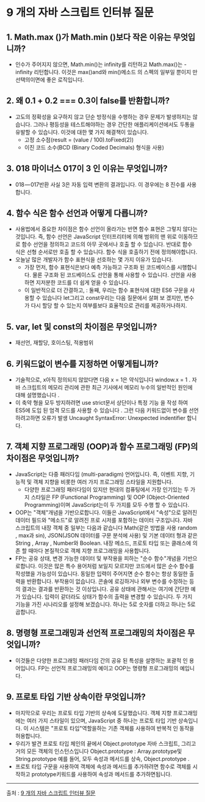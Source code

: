 # 9 개의 자바 스크립트 인터뷰 질문

## 1. Math.max ()가 Math.min ()보다 작은 이유는 무엇입니까?

- 인수가 주어지지 않으면, Math.min()는 infinity를 리턴하고 Math.max()는 -infinity 리턴합니다. 이것은 max()and와 min()메소드 의 스펙의 일부일 뿐이지 만 선택의이면에 좋은 로직입니다.

## 2. 왜 0.1 + 0.2 === 0.3이 false를 반환합니까?

- 고도의 정확성을 요구하지 않고 단순 방정식을 수행하는 경우 문제가 발생하지는 않습니다. 그러나 평등성을 테스트해야하는 경우 간단한 애플리케이션에서도 두통을 유발할 수 있습니다. 이것에 대한 몇 가지 해결책이 있습니다.
  - 고정 소수점(result = (value / 100).toFixed(2))
  - 이진 코드 소수(BCD (Binary Coded Decimals) 형식을 사용)

## 3. 018 마이너스 017이 3 인 이유는 무엇입니까?

- 018 — 017반환 사실 3은 자동 입력 변환의 결과입니다. 이 경우에는 8 진수를 사용합니다.

## 4. 함수 식은 함수 선언과 어떻게 다릅니까?

- 사용법에서 중요한 차이점은 함수 선언이 올라가는 반면 함수 표현은 그렇지 않다는 것입니다. 즉, 함수 선언은 JavaScript 인터프리터에 의해 범위의 맨 위로 이동하므로 함수 선언을 정의하고 코드의 아무 곳에서나 호출 할 수 있습니다. 반대로 함수 식은 선형 순서로만 호출 할 수 있습니다. 함수 식을 호출하기 전에 정의해야합니다.
- 오늘날 많은 개발자가 함수 표현식을 선호하는 몇 가지 이유가 있습니다.
  - 가장 먼저, 함수 표현식은보다 예측 가능하고 구조화 된 코드베이스를 시행합니다. 물론 구조화 된 코드베이스도 선언을 통해 사용할 수 있습니다. 선언을 사용하면 지저분한 코드를 더 쉽게 얻을 수 있습니다.
  - 이 일반적으로 더 간결하고, : 둘째, 우리는 함수 표현식에 대한 ES6 구문을 사용할 수 있습니다 let그리고 const우리는 다음 질문에서 살펴 보 겠지만, 변수가 다시 할당 할 수 있는지 여부를보다 효율적으로 관리를 제공하거나하지.

## 5. var, let 및 const의 차이점은 무엇입니까?

- 재선언, 재할당, 호이스팅, 적용범위

## 6. 키워드없이 변수를 지정하면 어떻게됩니까?

- 기술적으로, x아직 정의되지 않았다면 다음 x = 1은 약식입니다 window.x = 1 . 자바 스크립트의 메모리 관리에 관한 최근 기사에서 메모리 누수의 일반적인 원인에 대해 설명했습니다 .
- 이 축약 형을 모두 방지하려면 use strict문서 상단이나 특정 기능 을 작성 하여 ES5에 도입 된 엄격 모드를 사용할 수 있습니다 . 그런 다음 키워드없이 변수를 선언하려고하면 오류가 발생 Uncaught SyntaxError: Unexpected indentifier 합니다.

## 7. 객체 지향 프로그래밍 (OOP)과 함수 프로그래밍 (FP)의 차이점은 무엇입니까?

- JavaScript는 다중 패러다임 (multi-paradigm) 언어입니다. 즉, 이벤트 지향, 기능적 및 객체 지향을 비롯한 여러 가지 프로그래밍 스타일을 지원합니다.
  - 다양한 프로그래밍 패러다임이 있지만 현대의 컴퓨팅에서 가장 인기있는 두 가지 스타일은 FP (Functional Programming) 및 OOP (Object-Oriented Programming)이며 JavaScript는이 두 가지를 모두 수행 할 수 있습니다.
- OOP는 "객체"개념을 기반으로합니다. 이들은 JavaScript에서 "속성"으로 알려진 데이터 필드와 "메소드"로 알려진 프로 시저를 포함하는 데이터 구조입니다. 자바 스크립트의 내장 객체 중 일부는 다음과 같습니다 Math(같은 방법을 사용 random , max과 sin), JSON(JSON 데이터를 구문 분석에 사용) 및 기본 데이터 형과 같은 String , Array , Number와 Boolean. 내장 메소드, 프로토 타입 또는 클래스에 의존 할 때마다 본질적으로 객체 지향 프로그래밍을 사용합니다.
- FP는 공유 상태, 변경 가능한 데이터 및 부작용을 피하는 "순수 함수"개념을 기반으로합니다. 이것은 많은 특수 용어처럼 보일지 모르지만 코드에서 많은 순수 함수를 작성했을 가능성이 있습니다. 동일한 입력이 주어지면 순수 함수는 항상 동일한 출력을 반환합니다. 부작용이 없습니다. 콘솔에 로깅하거나 외부 변수를 수정하는 등의 결과는 결과를 반환하는 것 이상입니다. 공유 상태에 관해서는 여기에 간단한 예가 있습니다. 입력이 같더라도 상태가 함수의 출력을 변경할 수 있습니다. 두 가지 기능을 가진 시나리오를 설정해 보겠습니다. 하나는 5로 숫자를 더하고 하나는 5로 곱합니다.

## 8. 명령형 프로그래밍과 선언적 프로그래밍의 차이점은 무엇입니까?

- 이것들은 다양한 프로그래밍 패러다임 간의 공유 된 특성을 설명하는 포괄적 인 용어입니다. FP는 선언적 프로그래밍의 예이고 OOP는 명령형 프로그래밍의 예입니다.

## 9. 프로토 타입 기반 상속이란 무엇입니까?

- 마지막으로 우리는 프로토 타입 기반의 상속에 도달했습니다. 객체 지향 프로그래밍에는 여러 가지 스타일이 있으며, JavaScript 중 하나는 프로토 타입 기반 상속입니다. 이 시스템은 "프로토 타입"역할을하는 기존 객체를 사용하여 반복적 인 동작을 허용합니다.
- 우리가 발견 프로토 타입 체인의 끝에서 Object.prototype 자바 스크립트, 그리고 거의 모든 객체의 인스턴스입니다 Object.prototype : Array.prototype및 String.prototype 예를 들어, 모두 속성과 메서드를 상속, Object.prototype .
- 프로토 타입 구문을 사용하여 객체에 속성과 메서드를 추가하려면 함수로 객체를 시작하고 prototype키워드를 사용하여 속성과 메서드를 추가하면됩니다.

---

출처 : [9 개의 자바 스크립트 인터뷰 질문](https://medium.com/@bretcameron/9-javascript-interview-questions-48416366852b)
